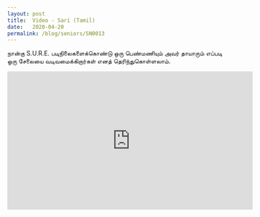 ```yaml
---
layout: post
title:  Video - Sari (Tamil)
date:   2020-04-20
permalink: /blog/seniors/SN0013
---
```


நான்கு S.U.R.E. படிநிலைகளைக்கொண்டு ஒரு பெண்மணியும் அவர் தாயாரும் எப்படி ஒரு சேலையை வடிவமைக்கிறார்கள் எனத் தெரிந்துகொள்ளலாம்.

<iframe width="560" height="315" src="https://www.youtube.com/embed/Oix3fQBSqrg" frameborder="0" allow="accelerometer; autoplay; encrypted-media; gyroscope; picture-in-picture" allowfullscreen></iframe>